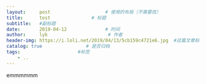 ```yaml
---
layout:     post                    # 使用的布局（不需要改）
title:      test               # 标题 
subtitle:   #副标题
date:       2019-04-12              # 时间
author:     lyk                      # 作者
header-img: https://i.loli.net/2019/04/13/5cb159c4721e6.jpg  #这篇文章标题背景图片
catalog: true                # 是否归档
tags:                     #标签
    - ..
---
```


emmmmmm
